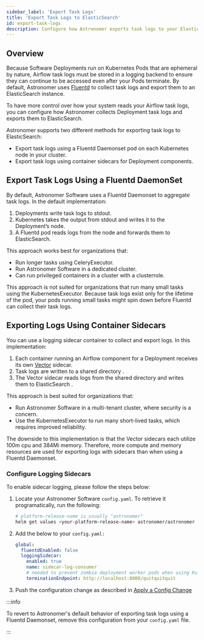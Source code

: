 ```yaml
---
sidebar_label: 'Export Task Logs'
title: 'Export Task Logs to ElasticSearch'
id: export-task-logs
description: Configure how Astronomer exports task logs to your ElasticSearch instance.
---
```


## Overview

Because Software Deployments run on Kubernetes Pods that are ephemeral by nature, Airflow task logs must be stored in a logging backend to ensure they can continue to be accessed even after your Pods terminate. By default, Astronomer uses [Fluentd](https://www.fluentd.org/) to collect task logs and export them to an ElasticSearch instance.

To have more control over how your system reads your Airflow task logs, you can configure how Astronomer collects Deployment task logs and exports them to ElasticSearch.

Astronomer supports two different methods for exporting task logs to ElasticSearch:

- Export task logs using a Fluentd Daemonset pod on each Kubernetes node in your cluster.
- Export task logs using container sidecars for Deployment components.

## Export Task Logs Using a Fluentd DaemonSet

By default, Astronomer Software uses a Fluentd Daemonset to aggregate task logs. In the default implementation:

1. Deployments write task logs to stdout.
2. Kubernetes takes the output from stdout and writes it to the Deployment’s node.
3. A Fluentd pod reads logs from the node and forwards them to ElasticSearch.

This approach works best for organizations that:

- Run longer tasks using CeleryExecutor.
- Run Astronomer Software in a dedicated cluster.
- Can run privileged containers in a cluster with a clusterrole.

This approach is not suited for organizations that run many small tasks using the KubernetesExecutor. Because task logs exist only for the lifetime of the pod, your pods running small tasks might spin down before Fluentd can collect their task logs.

## Exporting Logs Using Container Sidecars

You can use a logging sidecar container to collect and export logs. In this implementation:

1. Each container running an Airflow component for a Deployment receives its own [Vector](https://vector.dev/) sidecar.
2. Task logs are written to a shared directory .
3. The Vector sidecar reads logs from the shared directory and writes them to ElasticSearch .

This approach is best suited for organizations that:

- Run Astronomer Software in a multi-tenant cluster, where security is a concern.
- Use the KubernetesExecutor to run many short-lived tasks, which requires improved reliability.

The downside to this implementation is that the Vector sidecars each utilize 100m cpu and 384Mi memory. Therefore, more compute and memory resources are used for exporting logs with sidecars than when using a Fluentd Daemonset.

### Configure Logging Sidecars

To enable sidecar logging, please follow the steps below:

1. Locate your Astronomer Software `config.yaml`. To retrieve it programatically, run the following:

    ```bash
    # platform-release-name is usually "astronomer"
    helm get values <your-platform-release-name> astronomer/astronomer -n astronomer
    ```

2. Add the below to your `config.yaml:`

    ```yaml
    global:
      fluentdEnabled: false
      loggingSidecar:
        enabled: true
        name: sidecar-log-consumer
        # needed to prevent zombie deployment worker pods when using KubernetesExecutor
        terminationEndpoint: http://localhost:8000/quitquitquit
    ```

3. Push the configuration change as described in [Apply a Config Change](https://docs.astronomer.io/software/apply-platform-config)


:::info

To revert to Astronomer's default behavior of exporting task logs using a Fluentd Daemonset, remove this configuration from your `config.yaml` file.

:::
